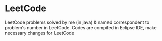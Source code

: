 # LeetCode
LeetCode problems solved by me (in java) & named correspondent to problem's number in LeetCode.
Codes are compiled in Eclipse IDE, make necessary changes for LeetCode
